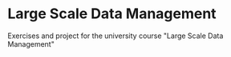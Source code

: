 # Large Scale Data Management
Exercises and project for the university course "Large Scale Data Management"
